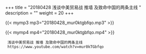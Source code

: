 +++
title = "20180428  浅谈中美贸易战 推墙 及致命中国的两条主线 "
description = ""
weight = 20
+++

{{< mymp3 mp3="20180428_mur0ktgbfqo.mp3" >}}

{{< mymp4 mp4="20180428_mur0ktgbfqo.mp4" >}}

     浅谈中美贸易战 推墙 及致命中国的两条主线 
     https://www.youtube.com/watch?v=mur0kTGbfqo 
     
